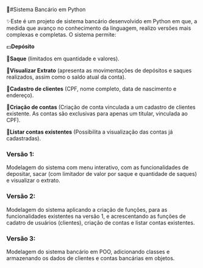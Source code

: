 🏧#Sistema Bancário em Python

✨Este é um projeto de sistema bancário desenvolvido em Python em que, a medida que avanço no conhecimento da linguagem, realizo versões mais complexas e completas.
O sistema permite:

💵**Depósito**

💸**Saque** (limitados em quantidade e valores).

🧾**Visualizar Extrato** (apresenta as movimentações de depósitos e saques realizados, assim como o saldo atual da conta).

🪪**Cadastro de clientes** (CPF, nome completo, data de nascimento e endereço).

📜**Criação de contas** (Criação de conta vinculada a um cadastro de clientes existente. As contas são exclusivas para apenas um titular, vinculada ao CPF).

📑**Listar contas existentes** (Possibilita a visualização das contas já cadastradas).



### Versão 1:
Modelagem do sistema com menu interativo, com as funcionalidades de depositar, sacar (com limitador de valor por saque e quantidade de saques) e visualizar o extrato.


### Versão 2:
Modelagem do sistema aplicando a criação de funções, para as funcionalidades existentes na versão 1, e acrescentando as funções de cadatro de usuários (clientes), criação de contas e listar contas existentes.


### Versão 3:
Modelagem do sistema bancário em POO, adicionando classes e armazenando os dados de clientes e contas bancárias em objetos.




